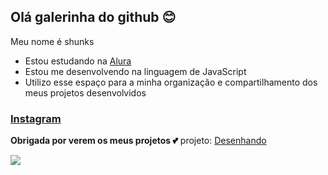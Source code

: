 ## Olá galerinha do github 😊

Meu nome é shunks 

- Estou estudando na [Alura](https://www.alura.com.br)
- Estou me desenvolvendo na linguagem de JavaScript
- Utilizo esse espaço para a minha organização e compartilhamento dos meus projetos desenvolvidos

### [Instagram]()

**Obrigada por verem os meus projetos 💕**
projeto: [Desenhando](https://vaitkevicius42.github.io/js.escrevenome/)

![](https://media.tenor.com/L-lTxg2QzRsAAAAM/thursday-morning.gif)
